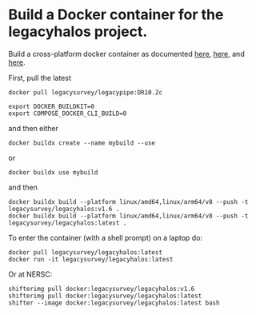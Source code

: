 Build a Docker container for the legacyhalos project.
=====================================================

Build a cross-platform docker container as documented [here](https://www.docker.com/blog/faster-multi-platform-builds-dockerfile-cross-compilation-guide), [here](https://blog.jaimyn.dev/how-to-build-multi-architecture-docker-images-on-an-m1-mac/), and [here](https://docs.nersc.gov/development/shifter/how-to-use/).

First, pull the latest 
```
docker pull legacysurvey/legacypipe:DR10.2c

export DOCKER_BUILDKIT=0
export COMPOSE_DOCKER_CLI_BUILD=0
```
and then either
```
docker buildx create --name mybuild --use
```
or
```
docker buildx use mybuild
```
and then

```
docker buildx build --platform linux/amd64,linux/arm64/v8 --push -t legacysurvey/legacyhalos:v1.6 .
docker buildx build --platform linux/amd64,linux/arm64/v8 --push -t legacysurvey/legacyhalos:latest .
```

To enter the container (with a shell prompt) on a laptop do:
```
docker pull legacysurvey/legacyhalos:latest
docker run -it legacysurvey/legacyhalos:latest
```

Or at NERSC:
```
shifterimg pull docker:legacysurvey/legacyhalos:v1.6
shifterimg pull docker:legacysurvey/legacyhalos:latest
shifter --image docker:legacysurvey/legacyhalos:latest bash
```
